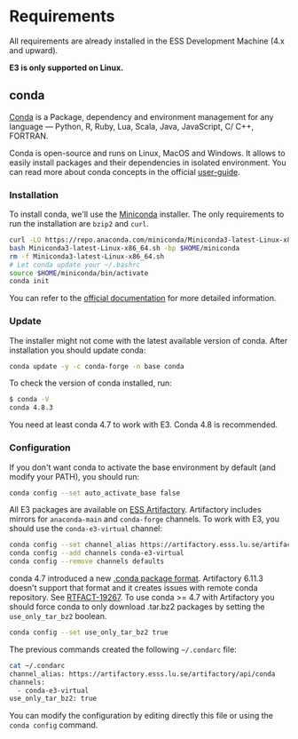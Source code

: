 # Requirements

All requirements are already installed in the ESS Development Machine (4.x and upward).

**E3 is only supported on Linux.**

## conda

[Conda](https://docs.conda.io/en/latest/) is a Package, dependency and environment management for any language — Python, R, Ruby, Lua, Scala, Java, JavaScript, C/ C++, FORTRAN.

Conda is open-source and runs on Linux, MacOS and Windows. It allows to easily install packages and their dependencies in isolated environment.
You can read more about conda concepts in the official [user-guide](https://conda.io/projects/conda/en/latest/user-guide/concepts.html).

### Installation

To install conda, we'll use the [Miniconda](https://docs.conda.io/en/latest/miniconda.html) installer.
The only requirements to run the installation are `bzip2` and `curl`.

```bash
curl -LO https://repo.anaconda.com/miniconda/Miniconda3-latest-Linux-x86_64.sh
bash Miniconda3-latest-Linux-x86_64.sh -bp $HOME/miniconda
rm -f Miniconda3-latest-Linux-x86_64.sh
# Let conda update your ~/.bashrc
source $HOME/miniconda/bin/activate
conda init
```

You can refer to the [official documentation](https://conda.io/projects/conda/en/latest/user-guide/install/index.html) for more detailed information.

### Update

The installer might not come with the latest available version of conda. After installation you should update conda:

```bash
conda update -y -c conda-forge -n base conda
```

To check the version of conda installed, run:

```bash
$ conda -V
conda 4.8.3
```

You need at least conda 4.7 to work with E3. Conda 4.8 is recommended.

### Configuration

If you don't want conda to activate the base environment by default (and modify your PATH),
you should run:

```bash
conda config --set auto_activate_base false
```

All E3 packages are available on [ESS Artifactory](https://artifactory.esss.lu.se).
Artifactory includes mirrors for `anaconda-main` and `conda-forge` channels.
To work with E3, you should use the `conda-e3-virtual` channel:

```bash
conda config --set channel_alias https://artifactory.esss.lu.se/artifactory/api/conda
conda config --add channels conda-e3-virtual
conda config --remove channels defaults
```

conda 4.7 introduced a new [.conda package format](https://conda.io/projects/conda/en/latest/user-guide/concepts/packages.html#conda-file-format). Artifactory 6.11.3 doesn't support that format and it creates issues with remote conda repository. See [RTFACT-19267](https://www.jfrog.com/jira/browse/RTFACT-19267). To use conda >= 4.7 with Artifactory you should force conda to only download .tar.bz2 packages by setting the `use_only_tar_bz2` boolean.

```bash
conda config --set use_only_tar_bz2 true
```

The previous commands created the following `~/.condarc` file:

```bash
cat ~/.condarc
channel_alias: https://artifactory.esss.lu.se/artifactory/api/conda
channels:
  - conda-e3-virtual
use_only_tar_bz2: true
```

You can modify the configuration by editing directly this file or using the `conda config` command.
